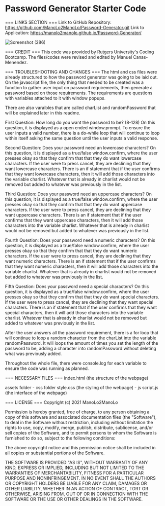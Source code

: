 # Password Generator Starter Code

=== LINKS SECTION === 
Link to GitHub Repository: https://github.com/ManoLo2ManoLo/Password-Generator.git
Link to Application: https://manolo2manolo.github.io/Password-Generator/

![Screenshot (286)](https://user-images.githubusercontent.com/88364269/132936770-146d8d81-bb45-440b-b674-777adca6cbc4.png)

=== CREDIT === 
This code was provided by Rutgers University's Coding Bootcamp. The files/codes were revised and edited by Manuel Canas-Menendez.

=== TROUBLESHOOTING AND CHANGES ===
The html and css files were already structured to how the password generator was going to be laid out. On the javascript file, the only thing that needed to be created was a function to gather user input on password requirements, then generate a password based on those requirements. The requirements are questions with variables attached to it with window popups.

There are also varaibles that are called charList and randomPassword that will be explained later in this readme.

First Question: How long do you want the password to be? (8-128)
    On this question, it is displayed as a open ended window.prompt. To ensure the user inputs a valid number, there is a do-while loop that will continue to loop within itself asking the same question until the user inputs a valid response.

Second Question: Does your password need an lowercase characters?
    On this question, it is displayed as a true/false window.confirm, where the user presses okay so that they confirm that that they do want lowercase characters. If the user were to press cancel, they are declining that they want lowercase characters. There is an if statement that if the user confirms that they want lowercase characters, then it will add those characters into the variable charlist. Whatever that is already in charlist would not be removed but added to whatever was previously in the list.

Third Question: Does your password need an uppercase characters?
    On this question, it is displayed as a true/false window.confirm, where the user presses okay so that they confirm that that they do want uppercase characters. If the user were to press cancel, they are declining that they want uppercase characters. There is an if statement that if the user confirms that they want uppercase characters, then it will add those characters into the variable charlist. Whatever that is already in charlist would not be removed but added to whatever was previously in the list.

Fourth Question: Does your password need a numeric characters?
    On this question, it is displayed as a true/false window.confirm, where the user presses okay so that they confirm that that they do want numeric characters. If the user were to press cancel, they are declining that they want numeric characters. There is an if statement that if the user confirms that they want numeric characters, then it will add those characters into the variable charlist. Whatever that is already in charlist would not be removed but added to whatever was previously in the list.

Fifth Question: Does your password need a special characters?
    On this question, it is displayed as a true/false window.confirm, where the user presses okay so that they confirm that that they do want special characters. If the user were to press cancel, they are declining that they want special characters. There is an if statement that if the user confirms that they want special characters, then it will add those characters into the variable charlist. Whatever that is already in charlist would not be removed but added to whatever was previously in the list.

After the user answers all the password requirement, there is a for loop that will continue to loop a random character from the charList into the variable randomPassword. It will loops the amount of times you set the length of the password to be, adding a character into randomPassword without deleting what was previously added.

Throughout the whole file, there were console.log for each variable to ensure the code was running as planned. 

=== NECESSARY FILES === 
index.html (the structure of the webpage)

assets folder
    - css folder 
        style.css (the styling of the webpage)
    - js 
        script.js (the interface of the webpage)

=== LICENSE === 
Copyright (c) 2021 ManoLo2ManoLo

Permission is hereby granted, free of charge, to any person obtaining a copy of this software and associated documentation files (the "Software"), to deal in the Software without restriction, including without limitation the rights to use, copy, modify, merge, publish, distribute, sublicense, and/or sell copies of the Software, and to permit persons to whom the Software is furnished to do so, subject to the following conditions:

The above copyright notice and this permission notice shall be included in all copies or substantial portions of the Software.

THE SOFTWARE IS PROVIDED "AS IS", WITHOUT WARRANTY OF ANY KIND, EXPRESS OR IMPLIED, INCLUDING BUT NOT LIMITED TO THE WARRANTIES OF MERCHANTABILITY, FITNESS FOR A PARTICULAR PURPOSE AND NONINFRINGEMENT. IN NO EVENT SHALL THE AUTHORS OR COPYRIGHT HOLDERS BE LIABLE FOR ANY CLAIM, DAMAGES OR OTHER LIABILITY, WHETHER IN AN ACTION OF CONTRACT, TORT OR OTHERWISE, ARISING FROM, OUT OF OR IN CONNECTION WITH THE SOFTWARE OR THE USE OR OTHER DEALINGS IN THE SOFTWARE.
